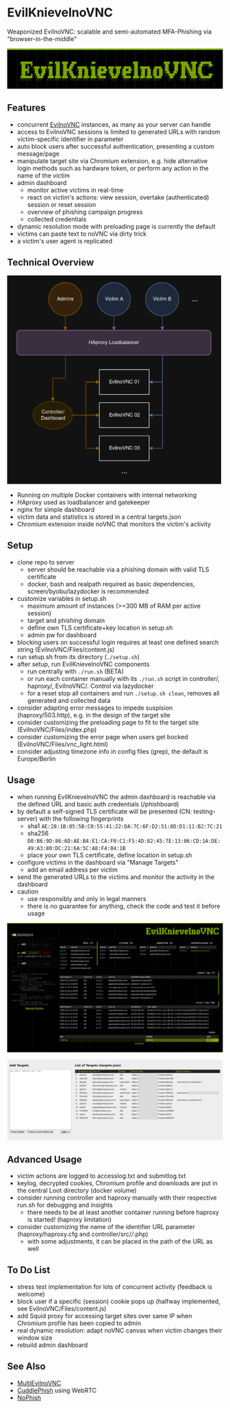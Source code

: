 # EvilKnievelnoVNC

Weaponized EvilnoVNC: scalable and semi-automated MFA-Phishing via "browser-in-the-middle"

![Logo](img/logo.png)

## Features

* concurrent [EvilnoVNC](https://github.com/JoelGMSec/EvilnoVNC) instances, as many as your server can handle
* access to EvilnoVNC sessions is limited to generated URLs with random victim-specific identifier in parameter
* auto block users after successful authentication, presenting a custom message/page
* manipulate target site via Chromium extension, e.g. hide alternative login methods such as hardware token, or perform any action in the name of the victim
* admin dashboard
    * monitor active victims in real-time
    * react on victim's actions: view session, overtake (authenticated) session or reset session
    * overview of phishing campaign progress
    * collected credentials
* dynamic resolution mode with preloading page is currently the default
* victims can paste text to noVNC via dirty trick
* a victim's user agent is replicated

## Technical Overview

<img src="img/arch.png" alt="arch" width="500" />

* Running on multiple Docker containers with internal networking
* HAproxy used as loadbalancer and gatekeeper
* nginx for simple dashboard
* victim data and statistics is stored in a central targets.json
* Chromium extension inside noVNC that monitors the victim's activity

## Setup

* clone repo to server
    * server should be reachable via a phishing domain with valid TLS certificate
    * docker, bash and realpath required as basic dependencies, screen/byobu/lazydocker is recommended
* customize variables in setup.sh
    * maximum amount of instances (>=300 MB of RAM per active session)
    * target and phishing domain
    * define own TLS certificate+key location in setup.sh
    * admin pw for dashboard
* blocking users on successful login requires at least one defined search string (EvilnoVNC/Files/content.js)
* run setup.sh from its directory (`./setup.sh`)
* after setup, run EvilKnievelnoVNC components
   * run centrally with `./run.sh` (BETA)
   * or run each container manually with its `./run.sh` script in controller/, haproxy/, EvilnoVNC/. Control via lazydocker
   * for a reset stop all containers and run `./setup.sh clean`, removes all generated and collected data
* consider adapting error messages to impede suspision (haproxy/503.http), e.g. in the design of the target site
* consider customizing the preloading page to fit to the target site (EvilnoVNC/Files/index.php)
* consider customizing the error page when users get bocked (EvilnoVNC/Files/vnc_light.html)
* consider adjusting timezone info in config files (grep), the default is Europe/Berlin

## Usage

* when running EvilKnievelnoVNC the admin dashboard is reachable via the defined URL and basic auth credentials (<URL>/phishboard)
* by default a self-signed TLS certificate will be presented (CN: testing-server) with the following fingerprints
    * sha1 `AE:28:1B:05:5B:C0:55:41:22:DA:7C:6F:D2:51:8D:D1:11:B2:7C:21`
    * sha256 `D0:B6:9D:86:6D:AE:B4:E1:CA:F0:C1:F5:4D:82:45:7E:13:06:CD:1A:DE:49:A3:80:DC:21:6A:5C:A8:F4:84:1B`
    * place your own TLS certificate, define location in setup.sh
* configure victims in the dashboard via "Manage Targets"
    * add an email address per victim
* send the generated URLs to the victims and monitor the activity in the dashboard
* caution
    * use responsibly and only in legal manners
    * there is no guarantee for anything, check the code and test it before usage

![dashboard](img/dashboard.png)

![targets](img/targets.png)

## Advanced Usage

* victim actions are logged to accesslog.txt and submitlog.txt
* keylog, decrypted cookies, Chromium profile and downloads are put in the central Loot directory (docker volume)
* consider running controller and haproxy manually with their respective run.sh for debugging and insights
    * there needs to be at least another container running before haproxy is started! (haproxy limitation)
* consider customizing the name of the identifier URL parameter (haproxy/haproxy.cfg and controller/src/*/*.php)
    * with some adjustments, it can be placed in the path of the URL as well

## To Do List

* stress test implementation for lots of concurrent activity (feedback is welcome)
* block user if a specific (session) cookie pops up (halfway implemented, see EvilnoVNC/Files/content.js)
* add Squid proxy for accessing target sites over same IP when Chromium profile has been copied to admin
* real dynamic resolution: adapt noVNC canvas when victim changes their window size
* rebuild admin dashboard


## See Also

* [MultiEvilnoVNC](https://github.com/wanetty/MultiEvilnoVNC)
* [CuddlePhish](https://github.com/fkasler/cuddlephish) using WebRTC
* [NoPhish](https://github.com/powerseb/NoPhish)


